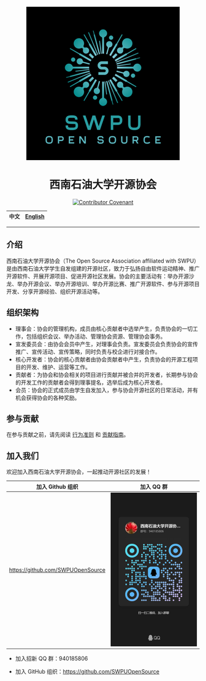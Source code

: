 <div align="center">

![西南石油大学开源协会](/assets/logo.png)

# 西南石油大学开源协会

[![Contributor Covenant](https://img.shields.io/badge/Contributor%20Covenant-2.1-4baaaa.svg)](CODE_OF_CONDUCT.md)

| 中文 | [English](/profile/README.en_US.md) |
| ----------------- | -------------------------- |

</div>

---

## 介绍

西南石油大学开源协会（The Open Source Association affiliated with SWPU）是由西南石油大学学生自发组建的开源社区，致力于弘扬自由软件运动精神、推广开源软件、开展开源项目、促进开源社区发展。协会的主要活动有：举办开源沙龙、举办开源会议、举办开源培训、举办开源比赛、推广开源软件、参与开源项目开发、分享开源经验、组织开源活动等。

## 组织架构

- 理事会：协会的管理机构，成员由核心贡献者中选举产生，负责协会的一切工作，包括组织会议、举办活动、管理协会资源、管理协会事务。
- 宣发委员会：由协会会员中产生，对理事会负责。宣发委员会负责协会的宣传推广、宣传活动、宣传策略，同时负责与校企进行对接合作。
- 核心开发者：协会的核心贡献者由协会贡献者中产生，负责协会的开源工程项目的开发、维护、运营等工作。
- 贡献者：为协会和协会相关的项目进行贡献并被合并的开发者，长期参与协会的开发工作的贡献者会得到理事提名，选举后成为核心开发者。
- 会员：协会的正式成员由学生自发加入，参与协会开源社区的日常活动，并有机会获得协会的各种奖励。

## 参与贡献

在参与贡献之前，请先阅读 [行为准则](CODE_OF_CONDUCT.md) 和 [贡献指南](CONTRIBUTING.md)。

## 加入我们

欢迎加入西南石油大学开源协会，一起推动开源社区的发展！

|         加入 Github 组织          |                  加入 QQ 群                   |
| :-------------------------------: | :-------------------------------------------: |
| https://github.com/SWPUOpenSource | ![QQ招新群二维码](/assets/qqgroup_qrcode.jpg) |

- 加入招新 QQ 群：940185806

- 加入 GitHub 组织：https://github.com/SWPUOpenSource
